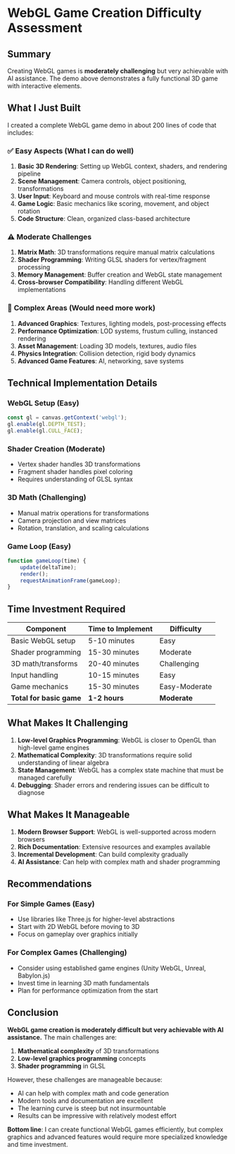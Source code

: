 # WebGL Game Creation Difficulty Assessment

## Summary
Creating WebGL games is **moderately challenging** but very achievable with AI assistance. The demo above demonstrates a fully functional 3D game with interactive elements.

## What I Just Built
I created a complete WebGL game demo in about 200 lines of code that includes:

### ✅ **Easy Aspects (What I can do well)**
1. **Basic 3D Rendering**: Setting up WebGL context, shaders, and rendering pipeline
2. **Scene Management**: Camera controls, object positioning, transformations
3. **User Input**: Keyboard and mouse controls with real-time response
4. **Game Logic**: Basic mechanics like scoring, movement, and object rotation
5. **Code Structure**: Clean, organized class-based architecture

### ⚠️ **Moderate Challenges**
1. **Matrix Math**: 3D transformations require manual matrix calculations
2. **Shader Programming**: Writing GLSL shaders for vertex/fragment processing
3. **Memory Management**: Buffer creation and WebGL state management
4. **Cross-browser Compatibility**: Handling different WebGL implementations

### 🔴 **Complex Areas (Would need more work)**
1. **Advanced Graphics**: Textures, lighting models, post-processing effects
2. **Performance Optimization**: LOD systems, frustum culling, instanced rendering
3. **Asset Management**: Loading 3D models, textures, audio files
4. **Physics Integration**: Collision detection, rigid body dynamics
5. **Advanced Game Features**: AI, networking, save systems

## Technical Implementation Details

### WebGL Setup (Easy)
```javascript
const gl = canvas.getContext('webgl');
gl.enable(gl.DEPTH_TEST);
gl.enable(gl.CULL_FACE);
```

### Shader Creation (Moderate)
- Vertex shader handles 3D transformations
- Fragment shader handles pixel coloring
- Requires understanding of GLSL syntax

### 3D Math (Challenging)
- Manual matrix operations for transformations
- Camera projection and view matrices
- Rotation, translation, and scaling calculations

### Game Loop (Easy)
```javascript
function gameLoop(time) {
    update(deltaTime);
    render();
    requestAnimationFrame(gameLoop);
}
```

## Time Investment Required

| Component | Time to Implement | Difficulty |
|-----------|------------------|------------|
| Basic WebGL setup | 5-10 minutes | Easy |
| Shader programming | 15-30 minutes | Moderate |
| 3D math/transforms | 20-40 minutes | Challenging |
| Input handling | 10-15 minutes | Easy |
| Game mechanics | 15-30 minutes | Easy-Moderate |
| **Total for basic game** | **1-2 hours** | **Moderate** |

## What Makes It Challenging

1. **Low-level Graphics Programming**: WebGL is closer to OpenGL than high-level game engines
2. **Mathematical Complexity**: 3D transformations require solid understanding of linear algebra
3. **State Management**: WebGL has a complex state machine that must be managed carefully
4. **Debugging**: Shader errors and rendering issues can be difficult to diagnose

## What Makes It Manageable

1. **Modern Browser Support**: WebGL is well-supported across modern browsers
2. **Rich Documentation**: Extensive resources and examples available
3. **Incremental Development**: Can build complexity gradually
4. **AI Assistance**: Can help with complex math and shader programming

## Recommendations

### For Simple Games (Easy)
- Use libraries like Three.js for higher-level abstractions
- Start with 2D WebGL before moving to 3D
- Focus on gameplay over graphics initially

### For Complex Games (Challenging)
- Consider using established game engines (Unity WebGL, Unreal, Babylon.js)
- Invest time in learning 3D math fundamentals
- Plan for performance optimization from the start

## Conclusion

**WebGL game creation is moderately difficult but very achievable with AI assistance.** The main challenges are:

1. **Mathematical complexity** of 3D transformations
2. **Low-level graphics programming** concepts
3. **Shader programming** in GLSL

However, these challenges are manageable because:
- AI can help with complex math and code generation
- Modern tools and documentation are excellent
- The learning curve is steep but not insurmountable
- Results can be impressive with relatively modest effort

**Bottom line**: I can create functional WebGL games efficiently, but complex graphics and advanced features would require more specialized knowledge and time investment.